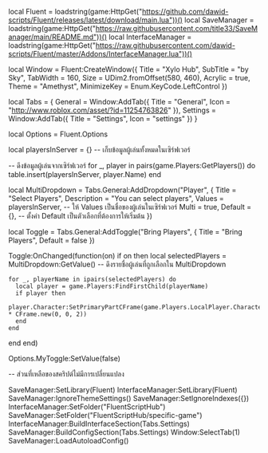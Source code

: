 local Fluent = loadstring(game:HttpGet("https://github.com/dawid-scripts/Fluent/releases/latest/download/main.lua"))()
local SaveManager = loadstring(game:HttpGet("https://raw.githubusercontent.com/title33/SaveManager/main/README.md"))()
local InterfaceManager = loadstring(game:HttpGet("https://raw.githubusercontent.com/dawid-scripts/Fluent/master/Addons/InterfaceManager.lua"))()

local Window = Fluent:CreateWindow({
  Title = "Xylo Hub",
  SubTitle = "by Sky",
  TabWidth = 160,
  Size = UDim2.fromOffset(580, 460),
  Acrylic = true,
  Theme = "Amethyst",
  MinimizeKey = Enum.KeyCode.LeftControl
})

local Tabs = {
  General = Window:AddTab({ Title = "General", Icon = "http://www.roblox.com/asset/?id=11254763826" }),
  Settings = Window:AddTab({ Title = "Settings", Icon = "settings" })
}

local Options = Fluent.Options

local playersInServer = {} -- เก็บข้อมูลผู้เล่นทั้งหมดในเซิร์ฟเวอร์

-- ดึงข้อมูลผู้เล่นจากเซิร์ฟเวอร์
for _, player in pairs(game.Players:GetPlayers()) do
  table.insert(playersInServer, player.Name)
end

local MultiDropdown = Tabs.General:AddDropdown("Player", {
  Title = "Select Players",
  Description = "You can select players",
  Values = playersInServer, -- ให้ Values เป็นชื่อของผู้เล่นในเซิร์ฟเวอร์
  Multi = true,
  Default = {}, -- ตั้งค่า Default เป็นตัวเลือกที่ต้องการให้เริ่มต้น
})

local Toggle = Tabs.General:AddToggle("Bring Players", { Title = "Bring Players", Default = false })

Toggle:OnChanged(function(on)
  if on then
    local selectedPlayers = MultiDropdown:GetValue() -- ดึงรายชื่อผู้เล่นที่ถูกเลือกใน MultiDropdown

    for _, playerName in ipairs(selectedPlayers) do
      local player = game.Players:FindFirstChild(playerName)
      if player then
        player.Character:SetPrimaryPartCFrame(game.Players.LocalPlayer.Character.HumanoidRootPart.CFrame * CFrame.new(0, 0, 2))
      end
    end
  end
end)


Options.MyToggle:SetValue(false)

-- ส่วนที่เหลือของสคริปต์ไม่มีการเปลี่ยนแปลง

SaveManager:SetLibrary(Fluent)
InterfaceManager:SetLibrary(Fluent)
SaveManager:IgnoreThemeSettings()
SaveManager:SetIgnoreIndexes({})
InterfaceManager:SetFolder("FluentScriptHub")
SaveManager:SetFolder("FluentScriptHub/specific-game")
InterfaceManager:BuildInterfaceSection(Tabs.Settings)
SaveManager:BuildConfigSection(Tabs.Settings)
Window:SelectTab(1)
SaveManager:LoadAutoloadConfig()
